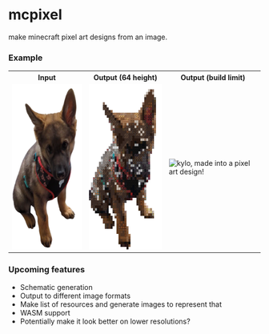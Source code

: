 # mcpixel

make minecraft pixel art designs from an image.

### Example

<table>
	<tr>
		<th>Input</th>
		<th>Output (64 height)</th>
		<th>Output (build limit)</th>
	<tr>
		<td><img src="kylo.png" height="330" alt="kylo, my sister's very cute pup!"></td>
		<td><img src="out/64.png" height="330" alt="kylo, made into a pixel art design!"></td>
		<td><img src="out/limit.png" height="330" alt="kylo, made into a pixel art design!"></td>
	</tr>
</table>

### Upcoming features

- Schematic generation
- Output to different image formats
- Make list of resources and generate images to represent that
- WASM support
- Potentially make it look better on lower resolutions?
